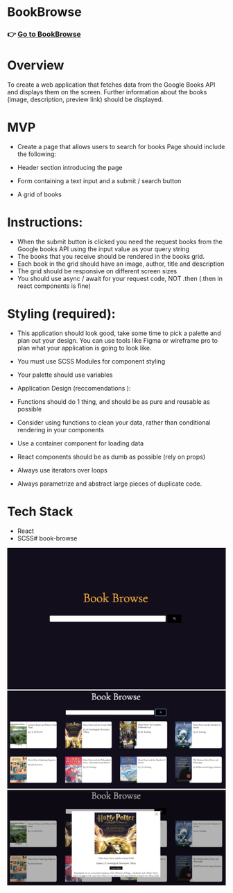 # BookBrowse
### 👉 [Go to BookBrowse](https://bookbrowse.netlify.app/)


# Overview
To create a web application that fetches data from the Google Books API and displays them on the screen. Further information about the books (image, description, preview link) should be displayed. 


# MVP
- Create a page that allows users to search for books Page should include the following:

- Header section introducing the page

- Form containing a text input and a submit / search button

- A grid of books

# Instructions:

- When the submit button is clicked you need the request books from the Google books API using the input value as your query string
- The books that you receive should be rendered in the books grid.
- Each book in the grid should have an image, author, title and description
- The grid should be responsive on different screen sizes
- You should use async / await for your request code, NOT .then (.then in react components is fine)

# Styling (required):

- This application should look good, take some time to pick a palette and plan out your design. You can use tools like Figma or wireframe pro to plan what your application is going to look like.

- You must use SCSS Modules for component styling
- Your palette should use variables
- Application Design (reccomendations ):

- Functions should do 1 thing, and should be as pure and reusable as possible
- Consider using functions to clean your data, rather than conditional rendering in your components
- Use a container component for loading data
- React components should be as dumb as possible (rely on props)
- Always use iterators over loops
- Always parametrize and abstract large pieces of duplicate code.

# Tech Stack

- React
- SCSS# book-browse


![Google books Landing Page](public/one.png)
![Google books App - List of all Books](public/two.png)
![Google books Modal](public/three.png)

